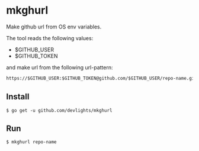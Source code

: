# mkghurl

Make github url from OS env variables.

The tool reads the following values:

- $GITHUB_USER
- $GITHUB_TOKEN

and make url from the following url-pattern:

```html
https://$GITHUB_USER:$GITHUB_TOKEN@github.com/$GITHUB_USER/repo-name.git
```

## Install

```shell script
$ go get -u github.com/devlights/mkghurl
```

## Run

```shell script
$ mkghurl repo-name
```